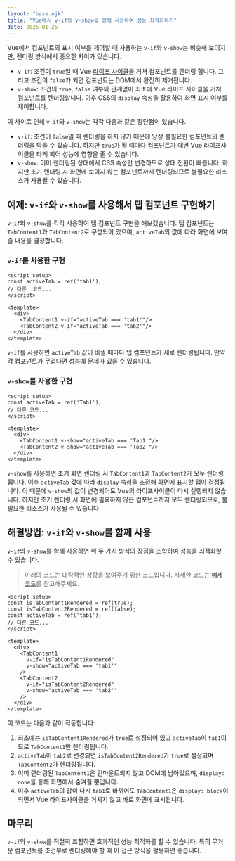```yaml
---
layout: "base.njk"
title: "Vue에서 v-if와 v-show를 함께 사용하여 성능 최적화하기"
date: 2025-01-25
---
```


Vue에서 컴포넌트의 표시 여부를 제어할 때 사용하는 `v-if`와 `v-show`는 비슷해 보이지만, 렌더링 방식에서 중요한 차이가 있습니다.

* `v-if`: 조건이 `true`일 때 Vue [라이프 사이클](https://vuejs.org/guide/essentials/lifecycle.html#lifecycle-diagram)을 거쳐 컴포넌트를 렌더링 합니다. 그리고 조건이 `false`가 되면 컴포넌트는 DOM에서 완전히 제거됩니다.
* `v-show`: 조건의 `true`, `false` 여부와 관계없이 최초에 Vue 라이프 사이클을 거쳐 컴포넌트를 렌더링합니다. 이후 CSS의 `display` 속성을 활용하여 화면 표시 여부를 제어합니다. 

이 차이로 인해 `v-if`와 `v-show`는 각각 다음과 같은 장단점이 있습니다.

* `v-if`: 조건이 `false`일 때 렌더링을 하지 않기 때문에 당장 불필요한 컴포넌트의 렌더링을 막을 수 있습니다. 하지만 `true`가 될 때마다 컴포넌트가 매번 Vue 라이프사이클을 타게 되어 성능에 영향을 줄 수 있습니다.
* `v-show`: 이미 렌더링된 상태에서 CSS 속성만 변경하므로 상태 전환이 빠릅니다. 하지만 초기 렌더링 시 화면에 보이지 않는 컴포넌트까지 렌더링되므로 불필요한 리소스가 사용될 수 있습니다.

## 예제: `v-if`와 `v-show`를 사용해서 탭 컴포넌트 구현하기
 
`v-if`와 `v-show`를 각각 사용하여 탭 컴포넌트 구현을 해보겠습니다. 탭 컴포넌트는 `TabContent1`과 `TabContent2`로 구성되어 있으며, `activeTab`의 값에 따라 화면에 보여줄 내용을 결정합니다.

### `v-if`를 사용한 구현

```vue
<script setup>
const activeTab = ref('tab1');
// 다른  코드...
</script>

<template>
  <div>
    <TabContent1 v-if="activeTab === 'tab1'"/>
    <TabContent2 v-if="activeTab === 'tab2'"/>
  </div>
</template>
```
`v-if`를 사용하면 `activeTab` 값이 바뀔 때마다 탭 컴포넌트가 새로 렌더링됩니다. 만약 각 컴포넌트가 무겁다면 성능에 문제가 있을 수 있습니다.

### `v-show`를 사용한 구현

```vue
<script setup>
const activeTab = ref('Tab1');
// 다른 코드...
</script>

<template>
  <div>
    <TabContent1 v-show="activeTab === 'Tab1'"/>
    <TabContent2 v-show="activeTab === 'Tab2'"/>
  </div>
</template>
```
`v-show`를 사용하면 초기 화면 렌더링 시 `TabContent1`과 `TabContent2`가 모두 렌더링됩니다. 이후 `activeTab` 값에 따라 `display` 속성을 조정해 화면에 표시할 탭이 결정됩니다. 이 때문에 `v-show`의 값이 변경되어도 Vue의 라이프사이클이 다시 실행되지 않습니다. 하지만 초기 렌더링 시 화면에 필요하지 않은 컴포넌트까지 모두 렌더링되므로, 불필요한 리소스가 사용될 수 있습니다

## 해결방법: `v-if`와 `v-show`를 함께 사용

`v-if`와 `v-show`를 함께 사용하면 위 두 가지 방식의 장점을 조합하여 성능을 최적화할 수 있습니다.

> 아래의 코드는 대략적인 상황을 보여주기 위한 코드입니다. 자세한 코드는 [예제 코드](https://stackblitz.com/~/github.com/Heunsig/combining-v-if-and-v-show)를 참고해주세요. 

```vue
<script setup>
const isTabContent1Rendered = ref(true);
const isTabContent2Rendered = ref(false);
const activeTab = ref('tab1');
// 다른 코드...
</script>

<template>
  <div>
    <TabContent1 
      v-if="isTabContent1Rendered" 
      v-show="activeTab === 'tab1'"
    />
    <TabContent2 
      v-if="isTabContent2Rendered" 
      v-show="activeTab === 'tab2'"
    />
  </div>
</template>
```
이 코드는 다음과 같이 작동합니다:

1. 최초에는 `isTabContent1Rendered`가 `true`로 설정되어 있고 `activeTab`이 `tab1`이므로 `TabContent1`만 렌더링됩니다.
2. `activeTab`이 `tab2`로 변경되면 `isTabContent2Rendered`가 `true`로 설정되며 `TabContent2`가 렌더링됩니다.
3. 이미 렌더링된 `TabContent1`은 언마운트되지 않고 DOM에 남아있으며, `display: none`을 통해 화면에서 숨겨질 뿐입니다.
4. 이후 `activeTab`의 값이 다시 `tab1`로 바뀌어도 `TabContent1`은 `display: block`이 되면서 Vue 라이프사이클을 거치지 않고 바로 화면에 표시됩니다.

## 마무리
`v-if`와 `v-show`를 적절히 조합하면 효과적인 성능 최적화를 할 수 있습니다. 특히 무거운 컴포넌트를 조건부로 렌더링해야 할 때 이 접근 방식을 활용하면 좋습니다.
